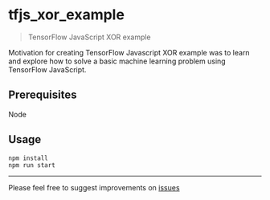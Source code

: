 # tfjs_xor_example

> TensorFlow JavaScript XOR example

Motivation for creating TensorFlow Javascript XOR example was to learn and explore how to solve a basic machine learning problem using TensorFlow JavaScript.

## Prerequisites

Node

## Usage

```
npm install
npm run start
```

---

Please feel free to suggest improvements on [issues](https://github.com/mattcam/tfjs_xor_example/issues)

